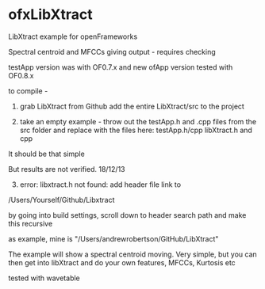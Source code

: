 ofxLibXtract
============

LibXtract example for openFrameworks

Spectral centroid and MFCCs giving output - requires checking

testApp version was with OF0.7.x
and new ofApp version tested with OF0.8.x



to compile -
1. grab LibXtract from Github
add the entire LibXtract/src to the project

2. take an empty example - throw out the testApp.h and .cpp files from the src folder and replace with the files here:
testApp.h/cpp
libXtract.h and cpp

It should be that simple

But results are not verified. 18/12/13


3. error: libxtract.h not found:
add header file link to

/Users/Yourself/Github/Libxtract

by going into build settings, scroll down to header search path
and make this recursive

as example, mine is "/Users/andrewrobertson/GitHub/LibXtract"



The example will show a spectral centroid moving. Very simple, but you can then get into libXtract and do your own features, MFCCs, Kurtosis etc


tested with wavetable